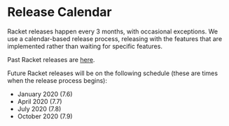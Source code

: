# Release Calendar

Racket releases happen every 3 months, with occasional exceptions. We use a calendar-based release process, releasing with the features that are implemented rather than waiting for specific features.

Past Racket releases are [here](http://download.racket-lang.org/all-versions.html).

Future Racket releases will be on the following schedule (these are times when the release process begins):

* January 2020 (7.6)
* April 2020 (7.7)
* July 2020 (7.8)
* October 2020 (7.9)
